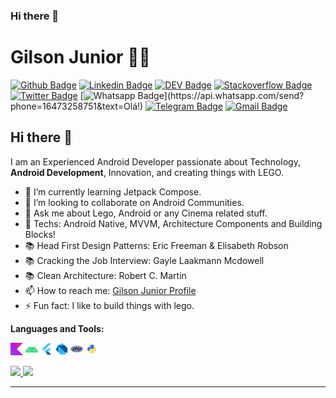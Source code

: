 ### Hi there 👋

# Gilson Junior :man_technologist:

[![Github Badge](https://img.shields.io/badge/-Github-000?style=flat-square&logo=Github&logoColor=white&link=https://github.com/gilsonjuniorpro)](https://github.com/gilsonjuniorpro)
[![Linkedin Badge](https://img.shields.io/badge/-LinkedIn-blue?style=flat-square&logo=Linkedin&logoColor=white&link=https://www.linkedin.com/in/gilsonjuniorpro/)](https://www.linkedin.com/in/gilsonjuniorpro/)
[![DEV Badge](https://img.shields.io/badge/-DEV.to-000?style=flat-square&logo=dev.to&logoColor=white&link=https://dev.to/gilsonjuniorpro)](https://dev.to/gilsonjuniorpro)
[![Stackoverflow Badge](https://img.shields.io/badge/-Stackoverflow-f7800c?style=flat-square&logo=Stackoverflow&logoColor=white&link=https://stackoverflow.com/users/1925108/gilson-junior)](https://stackoverflow.com/users/1925108/gilson-junior)
[![Twitter Badge](https://img.shields.io/badge/-Twitter-1ca0f1?style=flat-square&labelColor=1ca0f1&logo=twitter&logoColor=white&link=https://twitter.com/gilsonjuniorpro)](https://twitter.com/gilsonjuniorpro)
[![Whatsapp Badge](https://img.shields.io/badge/-Whatsapp-4CA143?style=flat-square&labelColor=4CA143&logo=whatsapp&logoColor=white&link=https://api.whatsapp.com/send?phone=16473258751&text=Olá!)](https://api.whatsapp.com/send?phone=16473258751&text=Olá!)
[![Telegram Badge](https://img.shields.io/badge/-Telegram-1ca0f1?style=flat-square&labelColor=1ca0f1&logo=telegram&logoColor=white&link=https://t.me/gilsonjuniorpro)](https://t.me/gilsonjuniorpro)
[![Gmail Badge](https://img.shields.io/badge/-Gmail-c14438?style=flat-square&logo=Gmail&logoColor=white&link=mailto:gilsonjuniorpro@gmail.com)](mailto:gilsonjuniorpro@gmail.com)

## Hi there 👋

I am an Experienced Android Developer passionate about Technology, **Android Development**, Innovation, and creating things with LEGO.

- 🌱 I’m currently learning Jetpack Compose.
- 👯 I’m looking to collaborate on Android Communities.
- 💬 Ask me about Lego, Android or any Cinema related stuff.
- :blue_heart: Techs: Android Native, MVVM, Architecture Components and Building Blocks!
- :books: Head First Design Patterns: Eric Freeman & Elisabeth Robson
- :books: Cracking the Job Interview: Gayle Laakmann Mcdowell
- :books: Clean Architecture: Robert C. Martin
- 📫 How to reach me: [Gilson Junior Profile](https://g.dev/gilsonjuniorpro)
- ⚡ Fun fact: I like to build things with lego.

**Languages and Tools:**  

<code><img height="20" src="https://raw.githubusercontent.com/github/explore/80688e429a7d4ef2fca1e82350fe8e3517d3494d/topics/kotlin/kotlin.png"></code>
<code><img height="20" src="https://raw.githubusercontent.com/github/explore/80688e429a7d4ef2fca1e82350fe8e3517d3494d/topics/android/android.png"></code>
<code><img height="20" src="https://raw.githubusercontent.com/github/explore/80688e429a7d4ef2fca1e82350fe8e3517d3494d/topics/flutter/flutter.png"></code>
<code><img height="20" src="https://raw.githubusercontent.com/github/explore/80688e429a7d4ef2fca1e82350fe8e3517d3494d/topics/dart/dart.png"></code>
<code><img height="20" src="https://raw.githubusercontent.com/github/explore/80688e429a7d4ef2fca1e82350fe8e3517d3494d/topics/php/php.png"></code>
<code><img height="20" src="https://raw.githubusercontent.com/github/explore/80688e429a7d4ef2fca1e82350fe8e3517d3494d/topics/python/python.png"></code> 

<div>
<a href="https://github.com/gilsonjuniorpro">
<img height="170em" src="https://github-readme-stats-sigma-five.vercel.app/api?username=gilsonjuniorpro&show_icons=true&theme=dark&include_all_commits=true&count_private=true"/>
<img height="170em" src="https://github-readme-stats-ruby-one.vercel.app/api/top-langs/?username=gilsonjuniorpro&layout=compact&langs_count=15&theme=dark"/>
</div>
  
---
  

